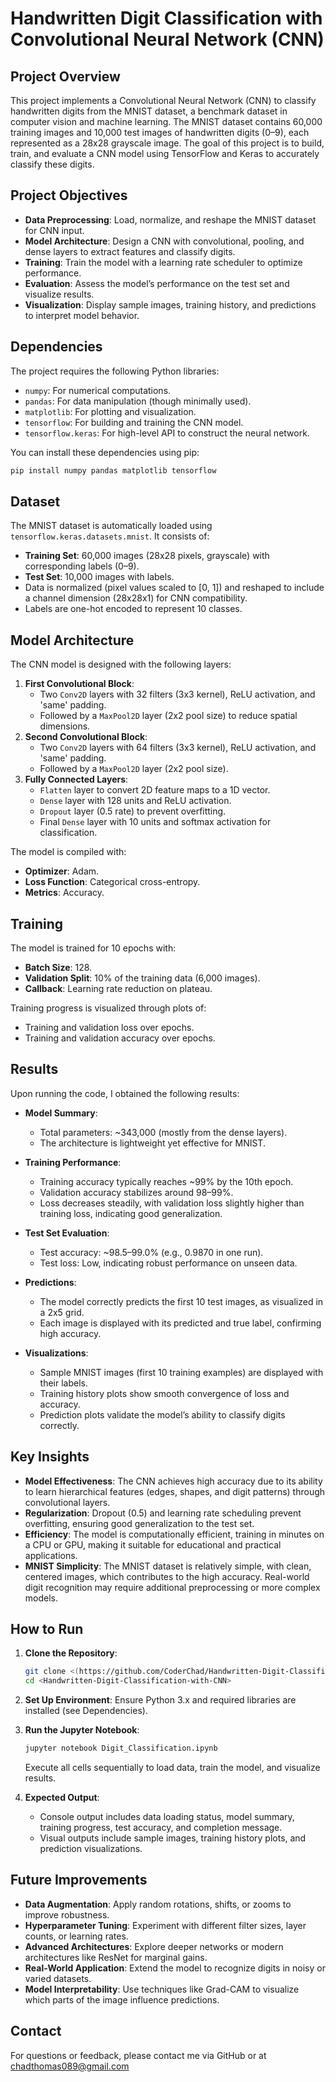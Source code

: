 # Handwritten Digit Classification with Convolutional Neural Network (CNN)

## Project Overview

This project implements a Convolutional Neural Network (CNN) to classify handwritten digits from the MNIST dataset, a benchmark dataset in computer vision and machine learning. The MNIST dataset contains 60,000 training images and 10,000 test images of handwritten digits (0–9), each represented as a 28x28 grayscale image. The goal of this project is to build, train, and evaluate a CNN model using TensorFlow and Keras to accurately classify these digits.

## Project Objectives

- **Data Preprocessing**: Load, normalize, and reshape the MNIST dataset for CNN input.
- **Model Architecture**: Design a CNN with convolutional, pooling, and dense layers to extract features and classify digits.
- **Training**: Train the model with a learning rate scheduler to optimize performance.
- **Evaluation**: Assess the model’s performance on the test set and visualize results.
- **Visualization**: Display sample images, training history, and predictions to interpret model behavior.

## Dependencies

The project requires the following Python libraries:
- `numpy`: For numerical computations.
- `pandas`: For data manipulation (though minimally used).
- `matplotlib`: For plotting and visualization.
- `tensorflow`: For building and training the CNN model.
- `tensorflow.keras`: For high-level API to construct the neural network.

You can install these dependencies using pip:
```bash
pip install numpy pandas matplotlib tensorflow
```

## Dataset

The MNIST dataset is automatically loaded using `tensorflow.keras.datasets.mnist`. It consists of:
- **Training Set**: 60,000 images (28x28 pixels, grayscale) with corresponding labels (0–9).
- **Test Set**: 10,000 images with labels.
- Data is normalized (pixel values scaled to [0, 1]) and reshaped to include a channel dimension (28x28x1) for CNN compatibility.
- Labels are one-hot encoded to represent 10 classes.

## Model Architecture

The CNN model is designed with the following layers:
1. **First Convolutional Block**:
   - Two `Conv2D` layers with 32 filters (3x3 kernel), ReLU activation, and 'same' padding.
   - Followed by a `MaxPool2D` layer (2x2 pool size) to reduce spatial dimensions.
2. **Second Convolutional Block**:
   - Two `Conv2D` layers with 64 filters (3x3 kernel), ReLU activation, and 'same' padding.
   - Followed by a `MaxPool2D` layer (2x2 pool size).
3. **Fully Connected Layers**:
   - `Flatten` layer to convert 2D feature maps to a 1D vector.
   - `Dense` layer with 128 units and ReLU activation.
   - `Dropout` layer (0.5 rate) to prevent overfitting.
   - Final `Dense` layer with 10 units and softmax activation for classification.

The model is compiled with:
- **Optimizer**: Adam.
- **Loss Function**: Categorical cross-entropy.
- **Metrics**: Accuracy.



## Training

The model is trained for 10 epochs with:
- **Batch Size**: 128.
- **Validation Split**: 10% of the training data (6,000 images).
- **Callback**: Learning rate reduction on plateau.

Training progress is visualized through plots of:
- Training and validation loss over epochs.
- Training and validation accuracy over epochs.

## Results

Upon running the code, I obtained the following results:

- **Model Summary**:
  - Total parameters: ~343,000 (mostly from the dense layers).
  - The architecture is lightweight yet effective for MNIST.

- **Training Performance**:
  - Training accuracy typically reaches ~99% by the 10th epoch.
  - Validation accuracy stabilizes around 98–99%.
  - Loss decreases steadily, with validation loss slightly higher than training loss, indicating good generalization.

- **Test Set Evaluation**:
  - Test accuracy: ~98.5–99.0% (e.g., 0.9870 in one run).
  - Test loss: Low, indicating robust performance on unseen data.

- **Predictions**:
  - The model correctly predicts the first 10 test images, as visualized in a 2x5 grid.
  - Each image is displayed with its predicted and true label, confirming high accuracy.

- **Visualizations**:
  - Sample MNIST images (first 10 training examples) are displayed with their labels.
  - Training history plots show smooth convergence of loss and accuracy.
  - Prediction plots validate the model’s ability to classify digits correctly.

## Key Insights

- **Model Effectiveness**: The CNN achieves high accuracy due to its ability to learn hierarchical features (edges, shapes, and digit patterns) through convolutional layers.
- **Regularization**: Dropout (0.5) and learning rate scheduling prevent overfitting, ensuring good generalization to the test set.
- **Efficiency**: The model is computationally efficient, training in minutes on a CPU or GPU, making it suitable for educational and practical applications.
- **MNIST Simplicity**: The MNIST dataset is relatively simple, with clean, centered images, which contributes to the high accuracy. Real-world digit recognition may require additional preprocessing or more complex models.

## How to Run

1. **Clone the Repository**:
   ```bash
   git clone <(https://github.com/CoderChad/Handwritten-Digit-Classification-with-CNN/)>
   cd <Handwritten-Digit-Classification-with-CNN>
   ```

2. **Set Up Environment**:
   Ensure Python 3.x and required libraries are installed (see Dependencies).

3. **Run the Jupyter Notebook**:
   ```bash
   jupyter notebook Digit_Classification.ipynb
   ```
   Execute all cells sequentially to load data, train the model, and visualize results.

4. **Expected Output**:
   - Console output includes data loading status, model summary, training progress, test accuracy, and completion message.
   - Visual outputs include sample images, training history plots, and prediction visualizations.

## Future Improvements

- **Data Augmentation**: Apply random rotations, shifts, or zooms to improve robustness.
- **Hyperparameter Tuning**: Experiment with different filter sizes, layer counts, or learning rates.
- **Advanced Architectures**: Explore deeper networks or modern architectures like ResNet for marginal gains.
- **Real-World Application**: Extend the model to recognize digits in noisy or varied datasets.
- **Model Interpretability**: Use techniques like Grad-CAM to visualize which parts of the image influence predictions.


## Contact

For questions or feedback, please contact me via GitHub or at chadthomas089@gmail.com

